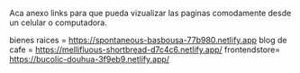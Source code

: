 Aca anexo links para que pueda vizualizar las paginas comodamente desde un celular o computadora.

bienes raices = https://spontaneous-basbousa-77b980.netlify.app
blog de cafe = https://mellifluous-shortbread-d7c4c6.netlify.app/
frontendstore= https://bucolic-douhua-3f9eb9.netlify.app/
